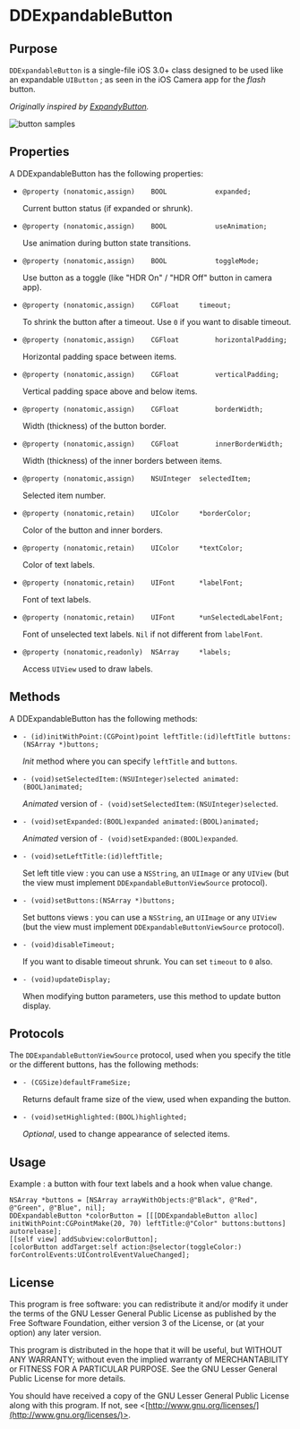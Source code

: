 DDExpandableButton
==============


Purpose
--------------

`DDExpandableButton` is a single-file iOS 3.0+ class designed to be used like an expandable `UIButton` ; as seen in the iOS Camera app for the *flash* button.

*Originally inspired by [ExpandyButton](https://github.com/iosdeveloper/ExpandyButton).*

![button samples](http://github.com/ddebin/DDExpandableButton/raw/master/README.png)


Properties
--------------

A DDExpandableButton has the following properties:

 - `@property (nonatomic,assign)	BOOL			expanded;`

	Current button status (if expanded or shrunk).

 - `@property (nonatomic,assign)	BOOL			useAnimation;`

	Use animation during button state transitions.

 - `@property (nonatomic,assign)	BOOL			toggleMode;`

	Use button as a toggle (like "HDR On" / "HDR Off" button in camera app).

 - `@property (nonatomic,assign)	CGFloat		timeout;`

	To shrink the button after a timeout. Use `0` if you want to disable timeout.

 - `@property (nonatomic,assign)	CGFloat 		horizontalPadding;`

	Horizontal padding space between items.
	
 - `@property (nonatomic,assign)	CGFloat 		verticalPadding;`

	Vertical padding space above and below items.

 - `@property (nonatomic,assign)	CGFloat 		borderWidth;`

	Width (thickness) of the button border.

 - `@property (nonatomic,assign)	CGFloat 		innerBorderWidth;`

	Width (thickness) of the inner borders between items.

 - `@property (nonatomic,assign)	NSUInteger	selectedItem;`

	Selected item number.

 - `@property (nonatomic,retain)	UIColor		*borderColor;`

	Color of the button and inner borders.

 - `@property (nonatomic,retain)	UIColor		*textColor;`

	Color of text labels.

 - `@property (nonatomic,retain)	UIFont		*labelFont;`

	Font of text labels.

 - `@property (nonatomic,retain)	UIFont		*unSelectedLabelFont;`

	Font of unselected text labels. `Nil` if not different from `labelFont`.

 - `@property (nonatomic,readonly)	NSArray 	*labels;`

	Access `UIView` used to draw labels.


Methods
--------------

A DDExpandableButton has the following methods:

 - `- (id)initWithPoint:(CGPoint)point leftTitle:(id)leftTitle buttons:(NSArray *)buttons;`

	*Init* method where you can specify `leftTitle` and `buttons`.

 - `- (void)setSelectedItem:(NSUInteger)selected animated:(BOOL)animated;`

	*Animated* version of `- (void)setSelectedItem:(NSUInteger)selected`.

 - `- (void)setExpanded:(BOOL)expanded animated:(BOOL)animated;`

	*Animated* version of `- (void)setExpanded:(BOOL)expanded`.

 - `- (void)setLeftTitle:(id)leftTitle;`

	Set left title view : you can use a `NSString`, an `UIImage` or any `UIView` (but the view must implement `DDExpandableButtonViewSource` protocol).

 - `- (void)setButtons:(NSArray *)buttons;`

	Set buttons views : you can use a `NSString`, an `UIImage` or any `UIView` (but the view must implement `DDExpandableButtonViewSource` protocol).

 - `- (void)disableTimeout;`

	If you want to disable timeout shrunk. You can set `timeout` to `0` also.

 - `- (void)updateDisplay;`

	When modifying button parameters, use this method to update button display.


Protocols
---------------

The `DDExpandableButtonViewSource` protocol, used when you specify the title or the different buttons, has the following methods:

 - `- (CGSize)defaultFrameSize;`

	Returns default frame size of the view, used when expanding the button.

 - `- (void)setHighlighted:(BOOL)highlighted;`

	*Optional*, used to change appearance of selected items.


Usage
---------------

Example : a button with four text labels and a hook when value change.

	NSArray *buttons = [NSArray arrayWithObjects:@"Black", @"Red", @"Green", @"Blue", nil];
	DDExpandableButton *colorButton = [[[DDExpandableButton alloc] initWithPoint:CGPointMake(20, 70) leftTitle:@"Color" buttons:buttons] autorelease];
	[[self view] addSubview:colorButton];
	[colorButton addTarget:self action:@selector(toggleColor:) forControlEvents:UIControlEventValueChanged];


License
---------------

This program is free software: you can redistribute it and/or modify it under the terms of the GNU Lesser General Public License as published by the Free Software Foundation, either version 3 of the License, or (at your option) any later version.
 
This program is distributed in the hope that it will be useful, but WITHOUT ANY WARRANTY; without even the implied warranty of MERCHANTABILITY or FITNESS FOR A PARTICULAR PURPOSE.  See the GNU Lesser General Public License for more details.
 
You should have received a copy of the GNU Lesser General Public License along with this program.  If not, see <[http://www.gnu.org/licenses/](http://www.gnu.org/licenses/)>.